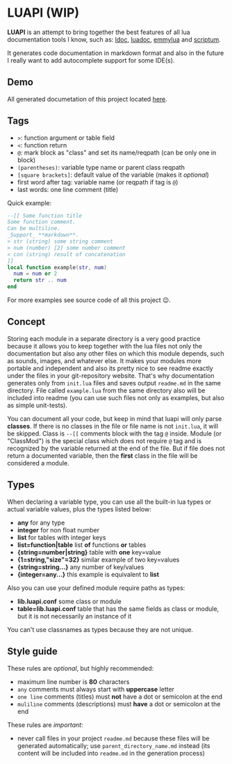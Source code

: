 # LUAPI (WIP)

**LUAPI** is an attempt to bring together the best features of all lua
documentation tools I know, such as: [ldoc][], [luadoc][], [emmylua][] and
[scriptum][].

It generates code documentation in markdown format and also in the future I
really want to add autocomplete support for some IDE(s).

## Demo

All generated documetation of this project located [here](../../doc/readme.md).

## Tags

- `>`: function argument or table field
- `<`: function return
- `@`: mark block as "class" and set its name/reqpath (can be only one in block)
- `(parentheses)`: variable type name or parent class reqpath
- `[square brackets]`: default value of the variable (makes it _optional_)
- first word after tag: variable name (or reqpath if tag is `@`)
- last words: one line comment (title)

Quick example:

```lua
--[[ Some function title
Some function comment.
Can be multiline.
_Support_ **markdown**.
> str (string) some string comment
> num (number) [2] some number comment
< con (string) result of concatenation
]]
local function example(str, num)
  num = num or 2
  return str .. num
end
```

For more examples see source code of all this project 😉.

## Concept

Storing each module in a separate directory is a very good practice because it
allows you to keep together with the lua files not only the documentation but
also any other files on which this module depends, such as sounds, images, and
whatever else. It makes your modules more portable and independent and also its
pretty nice to see readme exactly under the files in your git-repository
website. That's why documentation generates only from `init.lua` files and saves
output `readme.md` in the same directory. File called `example.lua` from the
same directory also will be included into readme (you can use such files not
only as examples, but also as simple unit-tests).

You can document all your code, but keep in mind that luapi will only parse
**classes**. If there is no classes in the file or file name is not `init.lua`,
it will be skipped. Class is `--[[` comments block with the tag `@` inside.
Module (or "ClassMod") is the special class which does not require `@` tag and
is recognized by the variable returned at the end of the file. But if file does
not return a documented variable, then the **first** class in the file will be
considered a module.

## Types

When declaring a variable type, you can use all the built-in lua types or actual
variable values, plus the types listed below:

+ **any** for any type
+ **integer** for non float number
+ **list** for tables with integer keys
+ **list=function|table** list **of** functions **or** tables
+ **{string=number|string}** table with **one** key=value
+ **{1=string,"size"=32}** similar example of two key=values
+ **{string=string...}** any number of key/values
+ **{integer=any...}** this example is equivalent to **list**

Also you can use your defined module require paths as types:

+ **lib.luapi.conf** some class or module
+ **table=lib.luapi.conf** table that has the same fields as class or module,
  but it is not necessarily an instance of it

You can't use classnames as types because they are not unique.

## Style guide

These rules are _optional_, but highly recommended:

+ maximum line number is **80** characters
+ `any` comments must always start with **uppercase** letter
+ `one line` comments (titles) must **not** have a dot or semicolon at the end
+ `muliline` comments (descriptions) must **have** a dot or semicolon at the end

These rules are _important_:

+ never call files in your project `readme.md` because these files will be
  generated automatically; use `parent_directory_name.md` instead (its
  content will be included into `readme.md` in the generation process)

[ldoc]: https://stevedonovan.github.io/ldoc/manual/doc.md.html
[luadoc]: https://keplerproject.github.io/luadoc
[scriptum]: https://github.com/charlesmallah/lua-scriptum
[emmylua]: https://github.com/EmmyLua
